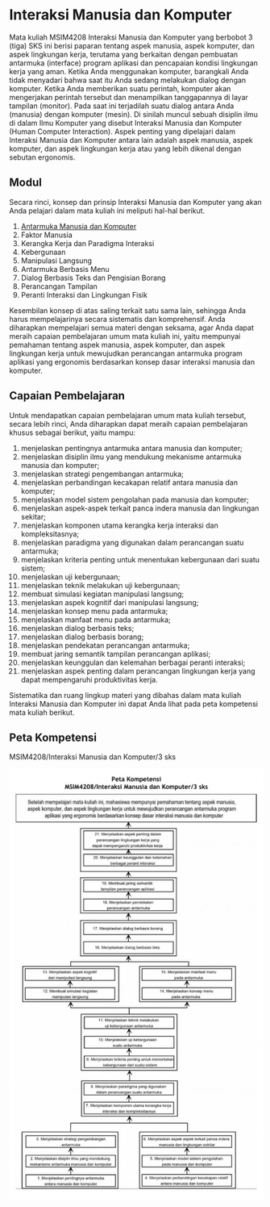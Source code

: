 # Interaksi Manusia dan Komputer

Mata kuliah MSIM4208 Interaksi Manusia dan Komputer yang berbobot 3 (tiga) SKS ini berisi paparan tentang aspek manusia, aspek komputer, dan aspek lingkungan kerja, terutama yang berkaitan dengan pembuatan antarmuka (interface) program aplikasi dan pencapaian kondisi lingkungan kerja yang aman. Ketika Anda menggunakan komputer, barangkali Anda tidak menyadari bahwa saat itu Anda sedang melakukan dialog dengan komputer. Ketika Anda memberikan suatu perintah, komputer akan mengerjakan perintah tersebut dan menampilkan tanggapannya di layar tampilan (monitor). Pada saat ini terjadilah suatu dialog antara Anda (manusia) dengan komputer (mesin). Di sinilah muncul sebuah disiplin ilmu di dalam Ilmu Komputer yang disebut Interaksi Manusia dan Komputer (Human Computer Interaction). Aspek penting yang dipelajari dalam Interaksi Manusia dan Komputer antara lain adalah aspek manusia, aspek komputer, dan aspek lingkungan kerja atau yang lebih dikenal dengan sebutan ergonomis.

## Modul

Secara rinci, konsep dan prinsip Interaksi Manusia dan Komputer yang akan Anda pelajari dalam mata kuliah ini meliputi hal-hal berikut.

1. [Antarmuka Manusia dan Komputer](modul-01/kb-01.md)
2. Faktor Manusia
3. Kerangka Kerja dan Paradigma Interaksi
4. Kebergunaan
5. Manipulasi Langsung
6. Antarmuka Berbasis Menu
7. Dialog Berbasis Teks dan Pengisian Borang
8. Perancangan Tampilan
9. Peranti Interaksi dan Lingkungan Fisik

Kesembilan konsep di atas saling terkait satu sama lain, sehingga Anda harus mempelajarinya secara sistematis dan komprehensif. Anda diharapkan mempelajari semua materi dengan seksama, agar Anda dapat meraih capaian pembelajaran umum mata kuliah ini, yaitu mempunyai pemahaman tentang aspek manusia, aspek komputer, dan aspek lingkungan kerja untuk mewujudkan perancangan antarmuka program aplikasi yang ergonomis berdasarkan konsep dasar interaksi manusia dan komputer.

## Capaian Pembelajaran

Untuk mendapatkan capaian pembelajaran umum mata kuliah tersebut, secara lebih rinci, Anda diharapkan dapat meraih capaian pembelajaran khusus sebagai berikut, yaitu mampu:

1. menjelaskan pentingnya antarmuka antara manusia dan komputer;
2. menjelaskan disiplin ilmu yang mendukung mekanisme antarmuka manusia dan komputer;
3. menjelaskan strategi pengembangan antarmuka;
4. menjelaskan perbandingan kecakapan relatif antara manusia dan komputer;
5. menjelaskan model sistem pengolahan pada manusia dan komputer;
6. menjelaskan aspek-aspek terkait panca indera manusia dan lingkungan sekitar;
7. menjelaskan komponen utama kerangka kerja interaksi dan kompleksitasnya;
8. menjelaskan paradigma yang digunakan dalam perancangan suatu antarmuka;
9. menjelaskan kriteria penting untuk menentukan kebergunaan dari suatu sistem;
10. menjelaskan uji kebergunaan;
11. menjelaskan teknik melakukan uji kebergunaan;
12. membuat simulasi kegiatan manipulasi langsung;
13. menjelaskan aspek kognitif dari manipulasi langsung;
14. menjelaskan konsep menu pada antarmuka;
15. menjelaskan manfaat menu pada antarmuka;
16. menjelaskan dialog berbasis teks;
17. menjelaskan dialog berbasis borang;
18. menjelaskan pendekatan perancangan antarmuka;
19. membuat jaring semantik tampilan perancangan aplikasi;
20. menjelaskan keunggulan dan kelemahan berbagai peranti interaksi;
21. menjelaskan aspek penting dalam perancangan lingkungan kerja yang dapat mempengaruhi produktivitas kerja.

Sistematika dan ruang lingkup materi yang dibahas dalam mata kuliah Interaksi Manusia dan Komputer ini dapat Anda lihat pada peta kompetensi mata kuliah berikut.

## Peta Kompetensi

MSIM4208/Interaksi Manusia dan Komputer/3 sks

![Peta Kompetensi](media/peta-kompetensi.png "Peta Kompetensi Interaksi Manusia dan Komputer")
